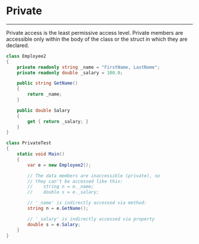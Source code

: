 # Private

---

Private access is the least permissive access level. Private members are accessible only within the body of the class or the struct in which they are declared.

```csharp
class Employee2
{
    private readonly string _name = "FirstName, LastName";
    private readonly double _salary = 100.0;

    public string GetName()
    {
        return _name;
    }

    public double Salary
    {
        get { return _salary; }
    }
}

class PrivateTest
{
    static void Main()
    {
        var e = new Employee2();

        // The data members are inaccessible (private), so
        // they can't be accessed like this:
        //    string n = e._name;
        //    double s = e._salary;

        // '_name' is indirectly accessed via method:
        string n = e.GetName();

        // '_salary' is indirectly accessed via property
        double s = e.Salary;
    }
}
```